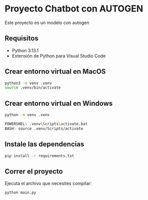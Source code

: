 # Proyecto Chatbot con AUTOGEN

Este proyecto es un modelo con autogen

## Requisitos

- Python 3.13.1
- Extensión de Python para Visual Studio Code

## Crear entorno virtual en MacOS

```bash
python3 -m venv .venv
source .venv/bin/activate
```

## Crear entorno virtual en Windows

```bash
python -m venv .venv

POWERSHEL: .venv\Scripts\activate.bat
BASH: source .venv/Scripts/activate
```

## Instale las dependencias

```bash
pip install -r requirements.txt
```

## Correr el proyecto

Ejecuta el archivo que necesites compilar:

```bash
python main.py
```
